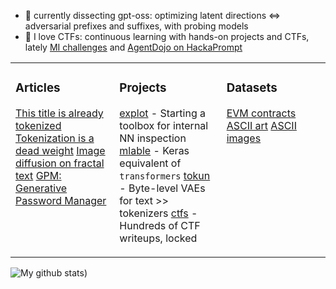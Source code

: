 - :mag_right: currently dissecting gpt-oss: optimizing latent directions $\iff$ adversarial prefixes and suffixes, with probing models
- :triangular_flag_on_post: I love CTFs: continuous learning with hands-on projects and CTFs, lately [MI challenges][github-casper] and [AgentDojo on HackaPrompt][hackaprompt-agent]

<table><tr><td valign="top" width="33%">

### Articles

[This title is already tokenized][article-layers]
[Tokenization is a dead weight][article-tokun]
[Image diffusion on fractal text][article-diffusion]
[GPM: Generative Password Manager][article-password]

</td><td valign="top" width="34%">

### Projects

[explot][github-explot] - Starting a toolbox for internal NN inspection
[mlable][github-mlable] - Keras equivalent of `transformers`
[tokun][github-tokun] - Byte-level VAEs for text >> tokenizers
[ctfs][github-writeups] - Hundreds of CTF writeups, locked

</td><td valign="top" width="33%">

### Datasets

[EVM contracts][huggingface-contracts]
[ASCII art][huggingface-ascii-art]
[ASCII images][huggingface-ascii-images]

</td></tr></table>

![My github stats][github-stats])

[article-diffusion]: https://huggingface.co/blog/apehex/image-diffusion-on-text
[article-password]: https://huggingface.co/blog/apehex/gpm
[article-layers]: https://huggingface.co/blog/apehex/this-title-is-already-tokenized
[article-tokun]: https://huggingface.co/blog/apehex/tokenization-is-a-dead-weight
[github-writeups]: https://github.com/Hackplayers/hackthebox-writeups

[github-casper]: https://github.com/thestephencasper/mechanistic_interpretability_challenge
[github-explot]: https://github.com/apehex/explot
[github-mlable]: https://github.com/apehex/mlable
[github-tokun]: https://github.com/apehex/tokun
[github-stats]: https://github-readme-stats.vercel.app/api?username=apehex&show_icons=true&theme=blue-green&count_private=true&include_all_commits=true

[hackaprompt-agent]: https://www.hackaprompt.com/track/trails_x_mats
[huggingface-ascii-art]: https://huggingface.co/datasets/apehex/ascii-art
[huggingface-ascii-images]: https://huggingface.co/datasets/apehex/ascii-art-datacompdr-12m
[huggingface-contracts]: https://huggingface.co/datasets/apehex/evm_contracts
